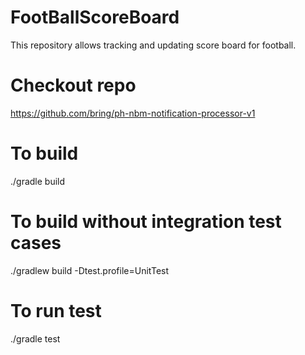 # FootBallScoreBoard
This repository allows tracking and updating score board for football.


# Checkout repo
https://github.com/bring/ph-nbm-notification-processor-v1

# To build
./gradle build

# To build without integration test cases
./gradlew build -Dtest.profile=UnitTest

# To run test
./gradle test

